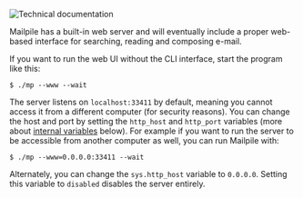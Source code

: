 ![Technical documentation](https://github.com/pagekite/Mailpile/wiki/images/page-technical.png)

Mailpile has a built-in web server and will eventually include a proper
web-based interface for searching, reading and composing e-mail.

If you want to run the web UI without the CLI interface, start the
program like this:

    $ ./mp --www --wait

The server listens on `localhost:33411` by default, meaning you cannot
access it from a different computer (for security reasons). You can change
the host and port by setting the `http_host` and `http_port` variables
(more about [internal variables](#internal-variables) below).
For example if you want to run the server to be accessible
from another computer as well, you can run Mailpile with:

    $ ./mp --www=0.0.0.0:33411 --wait

Alternately, you can change the `sys.http_host` variable to `0.0.0.0`. Setting
this variable to `disabled` disables the server entirely.
